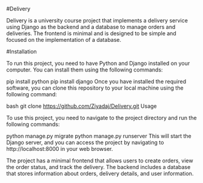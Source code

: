 #Delivery

Delivery is a university course project that implements a delivery service using Django as the backend and a database to manage orders and deliveries. The frontend is minimal and is designed to be simple and focused on the implementation of a database.

#Installation

To run this project, you need to have Python and Django installed on your computer. You can install them using the following commands:

pip install python
pip install django
Once you have installed the required software, you can clone this repository to your local machine using the following command:

bash
git clone https://github.com/Ziyadaj/Delivery.git
Usage

To use this project, you need to navigate to the project directory and run the following commands:

python manage.py migrate
python manage.py runserver
This will start the Django server, and you can access the project by navigating to http://localhost:8000 in your web browser.

The project has a minimal frontend that allows users to create orders, view the order status, and track the delivery. The backend includes a database that stores information about orders, delivery details, and user information.
